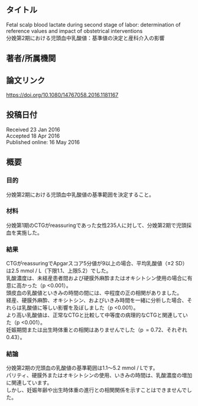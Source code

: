 ## タイトル
Fetal scalp blood lactate during second stage of labor: determination of reference values and impact of obstetrical interventions  
分娩第2期における児頭血中乳酸値：基準値の決定と産科介入の影響

## 著者/所属機関

## 論文リンク
https://doi.org/10.1080/14767058.2016.1181167

## 投稿日付
Received 23 Jan 2016  
Accepted 18 Apr 2016  
Published online: 16 May 2016

## 概要
### 目的
分娩第2期における児頭血中乳酸値の基準範囲を決定すること。

### 材料
分娩第1期のCTGがreassuringであった女性235人に対して、分娩第2期で児頭採血を実施した。

### 結果
CTGがreassuringでApgarスコア5分値が9以上の場合、平均乳酸値（±2 SD）は2.5 mmol / L（下限1.1、上限5.2）でした。  
乳酸濃度は、未経産患者間および硬膜外麻酔またはオキシトシン使用の場合に有意に高かった（p <0.001）。  
頭皮血の乳酸値といきみの時間の間には、中程度の正の相関がありました。  
経産、硬膜外麻酔、オキシトシン、およびいきみ時間を一緒に分析した場合、それらは乳酸値に等しい影響を及ぼしました（p <0.001）。  
より高い乳酸値は、正常なCTGと比較して中等度の病理的なCTGと関連していた（p <0.001）。  
妊娠期間または出生時体重との相関はありませんでした（p  = 0.72、それぞれ0.43）。

### 結論
分娩第2期の児頭血の乳酸値の基準範囲は1.1〜5.2 mmol / Lです。  
パリティ、硬膜外またはオキシトシンの使用、いきみの時間は、乳酸濃度の増加に関連しています。  
しかし、妊娠年齢や出生時体重の進行との相関関係を示すことはできませんでした。
